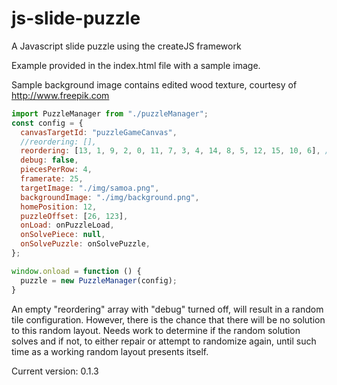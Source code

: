 # js-slide-puzzle

A Javascript slide puzzle using the createJS framework

Example provided in the index.html file with a sample image.

Sample background image contains edited wood texture, courtesy of http://www.freepik.com

```javascript
import PuzzleManager from "./puzzleManager";
const config = {
  canvasTargetId: "puzzleGameCanvas",
  //reordering: [],
  reordering: [13, 1, 9, 2, 0, 11, 7, 3, 4, 14, 8, 5, 12, 15, 10, 6], //
  debug: false,
  piecesPerRow: 4,
  framerate: 25,
  targetImage: "./img/samoa.png",
  backgroundImage: "./img/background.png",
  homePosition: 12,
  puzzleOffset: [26, 123],
  onLoad: onPuzzleLoad,
  onSolvePiece: null,
  onSolvePuzzle: onSolvePuzzle,
};

window.onload = function () {
  puzzle = new PuzzleManager(config);
}
```

An empty "reordering" array with "debug" turned off, will result in a random tile configuration. However, there is the chance that there will be no solution to this random layout. Needs work to determine if the random solution solves and if not, to either repair or attempt to randomize again, until such time as a working random layout presents itself.

Current version: 0.1.3
